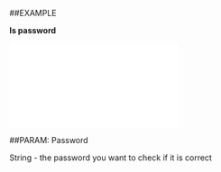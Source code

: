 
##EXAMPLE

**Is password**



![](..\..\Examples\vbs\SOUser.IsPassword.vbs.txt)


##PARAM: Password

String - the password you want to check if it is correct

